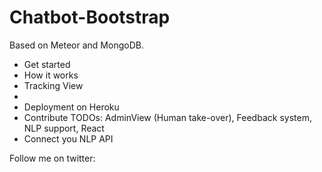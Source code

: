 # Chatbot-Bootstrap

Based on Meteor and MongoDB.


- Get started
- How it works
 - Tracking View
 -
- Deployment on Heroku
- Contribute TODOs: AdminView (Human take-over), Feedback system, NLP support, React
- Connect you NLP API







Follow me on twitter: 
